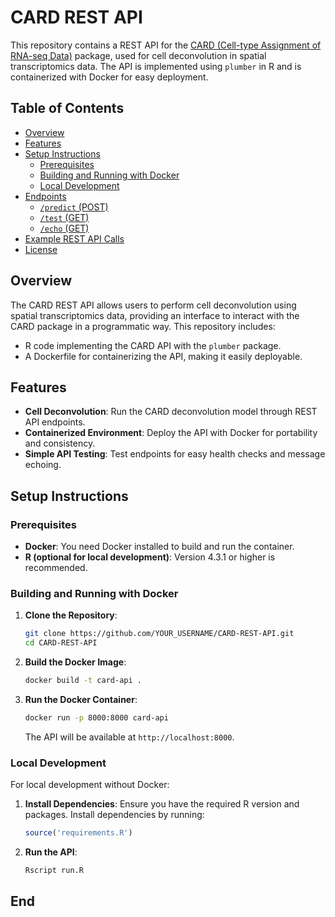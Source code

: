 # CARD REST API

This repository contains a REST API for the [CARD (Cell-type Assignment of RNA-seq Data)](https://github.com/YOUR_LINK_HERE) package, used for cell deconvolution in spatial transcriptomics data. The API is implemented using `plumber` in R and is containerized with Docker for easy deployment.

## Table of Contents

- [Overview](#overview)
- [Features](#features)
- [Setup Instructions](#setup-instructions)
  - [Prerequisites](#prerequisites)
  - [Building and Running with Docker](#building-and-running-with-docker)
  - [Local Development](#local-development)
- [Endpoints](#endpoints)
  - [`/predict` (POST)](#predict-post)
  - [`/test` (GET)](#test-get)
  - [`/echo` (GET)](#echo-get)
- [Example REST API Calls](#example-rest-api-calls)
- [License](#license)

## Overview

The CARD REST API allows users to perform cell deconvolution using spatial transcriptomics data, providing an interface to interact with the CARD package in a programmatic way. This repository includes:

- R code implementing the CARD API with the `plumber` package.
- A Dockerfile for containerizing the API, making it easily deployable.

## Features

- **Cell Deconvolution**: Run the CARD deconvolution model through REST API endpoints.
- **Containerized Environment**: Deploy the API with Docker for portability and consistency.
- **Simple API Testing**: Test endpoints for easy health checks and message echoing.

## Setup Instructions

### Prerequisites

- **Docker**: You need Docker installed to build and run the container.
- **R (optional for local development)**: Version 4.3.1 or higher is recommended.

### Building and Running with Docker

1. **Clone the Repository**:
    ```sh
    git clone https://github.com/YOUR_USERNAME/CARD-REST-API.git
    cd CARD-REST-API
    ```

2. **Build the Docker Image**:
    ```sh
    docker build -t card-api .
    ```

3. **Run the Docker Container**:
    ```sh
    docker run -p 8000:8000 card-api
    ```

   The API will be available at `http://localhost:8000`.

### Local Development

For local development without Docker:

1. **Install Dependencies**:
    Ensure you have the required R version and packages. Install dependencies by running:
    ```R
    source('requirements.R')
    ```

2. **Run the API**:
    ```sh
    Rscript run.R
    ```

## End
